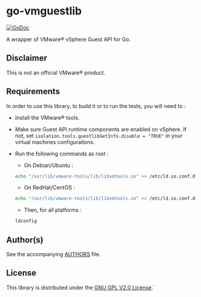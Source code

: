 # go-vmguestlib
[![GoDoc](https://godoc.org/github.com/xlucas/go-vmguestlib/vmguestlib?status.svg)](https://godoc.org/github.com/xlucas/go-vmguestlib/vmguestlib)

A wrapper of VMware® vSphere Guest API for Go.

## Disclaimer
This is not an official VMware® product.

## Requirements
In order to use this library, to build it or to run the tests, you will need to :

* Install the VMware® tools.
* Make sure Guest API runtime components are enabled on vSphere. If not, set `isolation.tools.guestlibGetInfo.disable = "TRUE"` in your virtual machines configurations.
* Run the following commands as root :
  * On Debian/Ubuntu :
  ```bash
  echo "/usr/lib/vmware-tools/lib/libvmtools.so" >> /etc/ld.so.conf.d/vmware-tools-libraries.conf'
  ```

  * On RedHat/CentOS :
  ```bash
  echo "/usr/lib/vmware-tools/lib/libvmtools.so" >> /etc/ld.so.conf.d/vmware-tools-guestlib.conf'
  ```

  * Then, for all platforms :
  ```bash
  ldconfig
  ```

## Author(s)
See the accompanying [AUTHORS](AUTHORS) file.

## License
This library is distributed under the [GNU GPL V2.0 License](LICENSE).`

